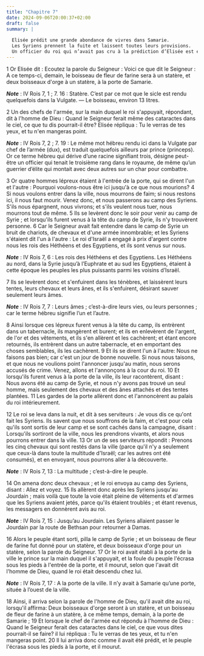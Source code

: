 ```yaml
---
title: "Chapitre 7"
date: 2024-09-06T20:00:37+02:00
draft: false
summary: |
  
  Elisée prédit une grande abondance de vivres dans Samarie.
  Les Syriens prennent la fuite et laissent toutes leurs provisions.
  Un officier du roi qui n’avait pas cru à la prédiction d’Elisée est étouffé à la porte de la ville.
---
```



1 Or Elisée dit : Ecoutez la parole du Seigneur : Voici ce que dit le Seigneur : A ce temps-ci, demain, le boisseau de fleur de farine sera à un statère, et deux boisseaux d'orge à un statère, à la porte de Samarie.

***Note*** :  IV Rois 7, 1 ; 7. 16 : Statère. C’est par ce mot que le sicle est rendu quelquefois dans la Vulgate. ― Le boisseau, environ 13 litres.

2 Un des chefs de l'armée, sur la main duquel le roi s'appuyait, répondant, dit à l'homme de Dieu : Quand le Seigneur ferait même des cataractes dans le ciel, ce que tu dis pourrait-il être? Elisée répliqua : Tu le verras de tes yeux, et tu n'en mangeras point.

***Note*** :  IV Rois 7, 2 ; 7. 19 : Le même mot hébreu rendu ici dans la Vulgate par chef de l’armée (dux), est traduit quelquefois ailleurs par prince (princeps). Or ce terme hébreu qui dérive d’une racine signifiant trois, désigne peut-être un officier qui tenait le troisième rang dans le royaume, de même qu’un guerrier d’élite qui montait avec deux autres sur un char pour combattre.


3 Or quatre hommes lépreux étaient à l'entrée de la porte, qui se dirent l'un et l'autre : Pourquoi voulons-nous être ici jusqu'à ce que nous mourions? 4 Si nous voulons entrer dans la ville, nous mourrons de faim; si nous restons ici, il nous faut mourir. Venez donc, et nous passerons au camp des Syriens. S'ils nous épargnent, nous vivrons; et s'ils veulent nous tuer, nous mourrons tout de même. 5 Ils se levèrent donc le soir pour venir au camp de Syrie ; et lorsqu'ils furent venus à la tête du camp de Syrie, ils n'y trouvèrent personne. 6 Car le Seigneur avait fait entendre dans le camp de Syrie un bruit de chariots, de chevaux et d'une armée innombrable; et les Syriens s'étaient dit l'un à l'autre : Le roi d'Israël a engagé à prix d'argent contre nous les rois des Héthéens et des Egyptiens, et ils sont venus sur nous.

***Note*** :  IV Rois 7, 6 : Les rois des Héthéens et des Egyptiens. Les Héthéens au nord, dans la Syrie jusqu’à l’Euphrate et au sud les Egyptiens, étaient à cette époque les peuples les plus puissants parmi les voisins d’Israël.

7 Ils se levèrent donc et s'enfuirent dans les ténèbres, et laissèrent leurs tentes, leurs chevaux et leurs ânes, et ils s'enfuirent, désirant sauver seulement leurs âmes.

***Note*** :  IV Rois 7, 7 : Leurs âmes ; c’est-à-dire leurs vies, ou leurs personnes ; car le terme hébreu signifie l’un et l’autre.

8 Ainsi lorsque ces lépreux furent venus à la tête du camp, ils entrèrent dans un tabernacle, ils mangèrent et burent; et ils en enlevèrent de l'argent, de l'or et des vêtements, et ils s'en allèrent et les cachèrent; et étant encore retournés, ils entrèrent dans un autre tabernacle, et en emportant des choses semblables, ils les cachèrent. 9 Et ils se dirent l'un à l'autre: Nous ne faisons pas bien; car c'est un jour de bonne nouvelle. Si nous nous taisons, et que nous ne voulions point l'annoncer jusqu'au matin, nous serons accusés de crime. Venez, allons et l'annonçons à la cour du roi. 10 Et lorsqu'ils furent venus à la porte de la ville, ils leur racontèrent, disant : Nous avons été au camp de Syrie, et nous n'y avons pas trouvé un seul homme, mais seulement des chevaux et des ânes attachés et des tentes plantées. 11 Les gardes de la porte allèrent donc et l'annoncèrent au palais du roi intérieurement.


12 Le roi se leva dans la nuit, et dit à ses serviteurs : Je vous dis ce qu'ont fait les Syriens. Ils savent que nous souffrons de la faim, et c'est pour cela qu'ils sont sortis de leur camp et se sont cachés dans la campagne, disant : Lorsqu'ils sortiront de la ville, nous les prendrons vivants, et alors nous pourrons entrer dans la ville. 13 Or un de ses serviteurs répondit : Prenons les cinq chevaux qui sont restés dans la ville (parce qu'il n'y a seulement que ceux-là dans toute la multitude d'Israël; car les autres ont été consumés), et en envoyant, nous pourrons aller à la découverte.

***Note*** :  IV Rois 7, 13 : La multitude ; c’est-à-dire le peuple.

14 On amena donc deux chevaux ; et le roi envoya au camp des Syriens, disant : Allez et voyez. 15 Ils allèrent donc après les Syriens jusqu'au Jourdain ; mais voilà que toute la voie était pleine de vêtements et d'armes que les Syriens avaient jetés, parce qu'ils étaient troublés ; et étant revenus, les messagers en donnèrent avis au roi.

***Note*** :  IV Rois 7, 15 : Jusqu’au Jourdain. Les Syriens allaient passer le Jourdain par la route de Bethsan pour retourner à Damas.


16 Alors le peuple étant sorti, pilla le camp de Syrie ; et un boisseau de fleur de farine fut donné pour un statère, et deux boisseaux d'orge pour un statère, selon la parole du Seigneur. 17 Or le roi avait établi à la porte de la ville le prince sur la main duquel il s'appuyait, et la foule du peuple l'écrasa sous les pieds à l'entrée de la porte, et il mourut, selon que l'avait dit l'homme de Dieu, quand le roi était descendu chez lui.

***Note*** :  IV Rois 7, 17 : A la porte de la ville. Il n’y avait à Samarie qu’une porte, située à l’ouest de la ville.

18 Ainsi, il arriva selon la parole de l'homme de Dieu, qu'il avait dite au roi, lorsqu'il affirma: Deux boisseaux d'orge seront à un statère, et un boisseau de fleur de farine à un statère, à ce même temps, demain, à la porte de Samarie ; 19 Et lorsque le chef de l'armée eut répondu à l'homme de Dieu : Quand le Seigneur ferait des cataractes dans le ciel, ce que vous dites pourrait-il se faire? il lui répliqua : Tu le verras de tes yeux, et tu n'en mangeras point. 20 Il lui arriva donc comme il avait été prédit, et le peuple l'écrasa sous les pieds à la porte, et il mourut.

